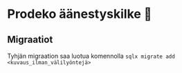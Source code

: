 # Prodeko äänestyskilke :bookmark:

## Migraatiot

Tyhjän migraation saa luotua komennolla `sqlx migrate add <kuvaus_ilman_välilyöntejä>`